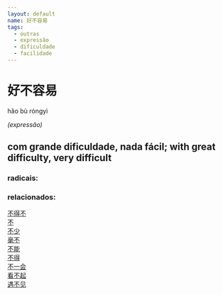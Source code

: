 ```yaml
--- 
layout: default
name: 好不容易 
tags: 
  - outras
  - expressão
  - dificuldade
  - facilidade
--- 
```

# 好不容易 
hǎo bù róngyì  
 
*(expressão)*  
## com grande dificuldade, nada fácil; with great difficulty, very difficult 
### radicais: 
### relacionados: 
[不得不](/zhengshidu/hsk3/不得不)  
[不](/zhengshidu/hsk1/不)  
[不少](/zhengshidu/hsk2/不少)  
[毫不](/zhengshidu/hsk7-9/毫不)  
[不能](/zhengshidu/outras/不能)  
[不得](/zhengshidu/outras/不得)  
[不一会](/zhengshidu/outras/不一会)  
[看不起](/zhengshidu/hsk4/看不起)  
[遇不见](/zhengshidu/hsk4/遇不见)  
